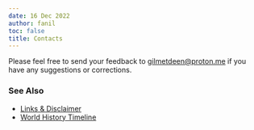 ```yaml
---
date: 16 Dec 2022
author: fanil
toc: false
title: Contacts
---
```


<style>

li p {
	margin-top: 0 !important;
	margin-bottom: 0.3rem !important ;
}

body {
	text-align: left !important;
}

</style>

Please feel free to send your feedback to <a href="mailto:gilmetdeen@proton.me">gilmetdeen@proton.me</a> if you have any suggestions or corrections.
</br>

### See Also

* [Links & Disclaimer](../wiki/links/)
* [World History Timeline](../wiki/islam-wiki)